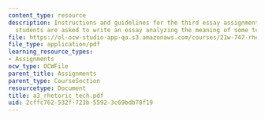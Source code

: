 ```yaml
---
content_type: resource
description: Instructions and guidelines for the third essay assignment, in which
  students are asked to write an essay analyzing the meaning of some technology.
file: https://ol-ocw-studio-app-qa.s3.amazonaws.com/courses/21w-747-rhetoric-spring-2005/2cffc762532f723b55923c69bdb78f19_a3_rhetoric_tech.pdf
file_type: application/pdf
learning_resource_types:
- Assignments
ocw_type: OCWFile
parent_title: Assignments
parent_type: CourseSection
resourcetype: Document
title: a3_rhetoric_tech.pdf
uid: 2cffc762-532f-723b-5592-3c69bdb78f19
---
```

